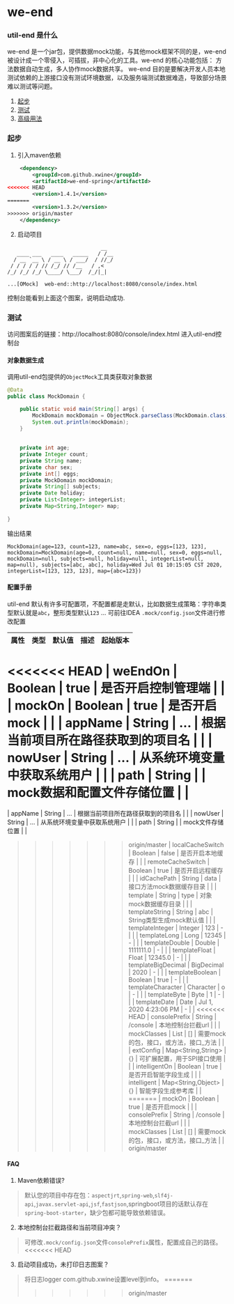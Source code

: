 # we-end
### util-end 是什么

we-end 是一个jar包，提供数据mock功能，与其他mock框架不同的是，we-end被设计成一个零侵入，可插拔，非中心化的工具。we-end 的核心功能包括： 方法数据自动生成，多人协作mock数据共享。
we-end 目的是要解决开发人员本地测试依赖的上游接口没有测试环境数据，以及服务端测试数据难造，导致部分场景难以测试等问题。

1. [起步](#起步)
1. [测试](#测试)
1. [高级用法](#高级用法)

### 起步

1. 引入maven依赖
```xml
    <dependency>
        <groupId>com.github.xwine</groupId>
        <artifactId>we-end-spring</artifactId>
<<<<<<< HEAD
        <version>1.4.1</version>
=======
        <version>1.3.2</version>
>>>>>>> origin/master
    </dependency>
```


2. 启动项目

```shell
                              __  
   ____ ___   ____   _____   / /__
  / __ `__ \ / __ \ / ___/  / //_/
 / / / / / // /_/ // /__   / ,<   
/_/ /_/ /_/ \____/ \___/  /_/|_|  
                                  
...[OMock]  web-end::http://localhost:8080/console/index.html
```
控制台能看到上面这个图案，说明启动成功.



### 测试
访问图案后的链接：http://localhost:8080/console/index.html 进入util-end控制台

#### 对象数据生成
调用util-end包提供的`ObjectMock`工具类获取对象数据

```java
@Data
public class MockDomain {

    public static void main(String[] args) {
        MockDomain mockDomain = ObjectMock.parseClass(MockDomain.class);
        System.out.println(mockDomain);
    }
    
    
    private int age;
    private Integer count;
    private String name;
    private char sex;
    private int[] eggs;
    private MockDomain mockDomain;
    private String[] subjects;
    private Date holiday;
    private List<Integer> integerList;
    private Map<String,Integer> map;
    
}

```

输出结果

` MockDomain(age=123, count=123, name=abc, sex=o, eggs=[123, 123], mockDomain=MockDomain(age=0, count=null, name=null, sex=0, eggs=null, mockDomain=null, subjects=null, holiday=null, integerList=null, map=null), subjects=[abc, abc], holiday=Wed Jul 01 10:15:05 CST 2020, integerList=[123, 123, 123], map={abc=123}) `


#### 配置手册
util-end 默认有许多可配置项，不配置都是走默认，比如数据生成策略：字符串类型默认就是`abc`，整形类型默认`123` ... 可前往IDEA `.mock/config.json`文件进行修改配置

| 属性               | 类型         | 默认值                 | 描述                                  | 起始版本 |
| ------------------ | ------------ | ---------------------- | ------------------------------------- | -------- |
<<<<<<< HEAD
| weEndOn             | Boolean      | true                   | 是否开启控制管理端                      |          |
| mockOn             | Boolean      | true                   | 是否开启mock                          |          |
| appName            | String       |  ...                   | 根据当前项目所在路径获取到的项目名         |          |
| nowUser            | String       |  ...                   | 从系统环境变量中获取系统用户              |          |
| path               | String       |                        | mock数据和配置文件存储位置                      |          |
=======
| appName            | String       |  ...                   | 根据当前项目所在路径获取到的项目名         |          |
| nowUser            | String       |  ...                   | 从系统环境变量中获取系统用户              |          |
| path               | String       |                        | mock文件存储位置                      |          |
>>>>>>> origin/master
| localCacheSwitch   | Boolean      | false                   | 是否开启本地缓存                      |          |
| remoteCacheSwitch  | Boolean      | true                   | 是否开启远程缓存                      |          |
| idCachePath        | String       | data                   | 接口方法mock数据缓存目录              |          |
| template           | String       | type                   | 对象mock数据缓存目录                  |          |
| templateString     | String       | abc                    | String类型生成mock默认值              |          |
| templateInteger    | Integer      | 123                    | -                                     |          |
| templateLong       | Long         | 12345                  | -                                     |          |
| templateDouble     | Double       | 1111111.0              | -                                     |          |
| templateFloat      | Float        | 12345.0                | -                                     |          |
| templateBigDecimal | BigDecimal   | 2020                   | -                                     |          |
| templateBoolean    | Boolean      | true                   | -                                     |          |
| templateCharacter  | Character    | o                      | -                                     |          |
| templateByte       | Byte         | 1                      | -                                     |          |
| templateDate       | Date         | Jul 1, 2020 4:23:06 PM | -                                     |          |
<<<<<<< HEAD
| consolePrefix      | String       | /console               | 本地控制台拦截url                     |          |
| mockClasses        | List<String> | []                     | 需要mock的包，接口，或方法，接口_方法 |          |
| extConfig        | Map<String,String> | {}                     |  可扩展配置，用于SPI接口使用 |          |
| intelligentOn        | Boolean   | true                     |  是否开启智能字段生成   |          |
| intelligent        | Map<String,Object> | {}                     |  智能字段生成参考库   |          |
=======
| mockOn             | Boolean      | true                   | 是否开启mock                          |          |
| consolePrefix      | String       | /console               | 本地控制台拦截url                     |          |
| mockClasses        | List<String> | []                     | 需要mock的包，接口，或方法，接口_方法 |          |
>>>>>>> origin/master



#### FAQ
1. Maven依赖错误?
> 默认您的项目中存在包：`aspectjrt`,`spring-web`,`slf4j-api`,`javax.servlet-api`,`jsf`,`fastjson`,springboot项目的话默认存在`spring-boot-starter`，缺少包都可能导致依赖错误。

2. 本地控制台拦截路径和当前项目冲突？
> 可修改`.mock/config.json`文件`consolePrefix`属性，配置成自己的路径。
<<<<<<< HEAD

3. 启动项目成功，未打印日志图案？
> 将日志logger  com.github.xwine设置level到info。
=======
>>>>>>> origin/master
